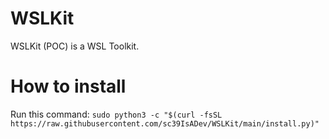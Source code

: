 # WSLKit
WSLKit (POC) is a WSL Toolkit.
# How to install
Run this command:
`sudo python3 -c "$(curl -fsSL https://raw.githubusercontent.com/sc39IsADev/WSLKit/main/install.py)"`
